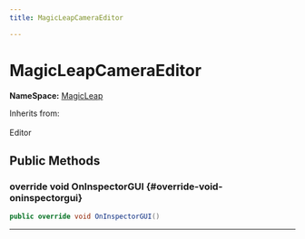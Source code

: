 ```yaml
---
title: MagicLeapCameraEditor

---
```


# MagicLeapCameraEditor



**NameSpace:** 
[MagicLeap](/unity-api/api/UnityEditor.XR.MagicLeap/UnityEditor.XR.MagicLeap.md) 





Inherits from: <br></br>Editor




## Public Methods

### override void OnInspectorGUI {#override-void-oninspectorgui}

```csharp
public override void OnInspectorGUI()
```






-----------

